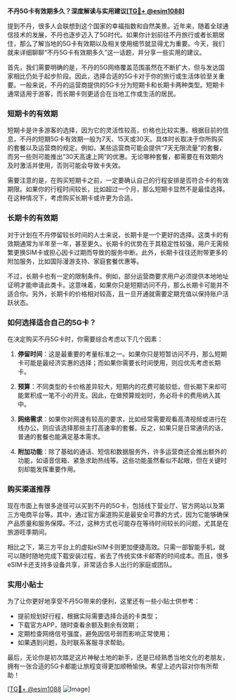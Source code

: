 **不丹5G卡有效期多久？深度解读与实用建议[[TG💪+ @esim1088](https://t.me/s/esim1088)]**

提到不丹，很多人会联想到这个国家的幸福指数和自然美景。近年来，随着全球通信技术的发展，不丹也逐步迈入了5G时代。如果你计划前往不丹旅行或者长期居住，那么了解当地的5G卡有效期以及相关使用细节就显得尤为重要。今天，我们就来详细聊聊“不丹5G卡有效期多久”这一话题，并分享一些实用的建议。

首先，我们需要明确的是，不丹的5G网络覆盖范围虽然在不断扩大，但与发达国家相比仍处于起步阶段。因此，选择合适的5G卡对于你的旅行或生活体验至关重要。一般来说，不丹的运营商提供的5G卡分为短期卡和长期卡两种类型。短期卡通常适用于游客，而长期卡则更适合在当地工作或生活的居民。

### 短期卡的有效期

短期卡是许多游客的选择，因为它的灵活性较高，价格也比较实惠。根据目前的信息，不丹的短期5G卡有效期一般为7天、15天或30天。具体时长取决于你所购买的套餐以及运营商的规定。例如，某些运营商可能会提供“7天无限流量”的套餐，而另一些则可能推出“30天高速上网”的优惠。无论哪种套餐，都需要在有效期内及时激活并使用，否则可能会导致卡失效。

需要注意的是，在购买短期卡之前，一定要确认自己的行程安排是否符合卡的有效期限。如果你的行程时间较长，比如超过一个月，那么短期卡显然不是最佳选择。在这种情况下，考虑购买长期卡或许更为合适。

### 长期卡的有效期

对于计划在不丹停留较长时间的人士来说，长期卡是一个更好的选择。这类卡的有效期通常为半年至一年，甚至更久。长期卡的优势在于其稳定性较强，用户无需频繁更换SIM卡或担心因卡过期而导致的服务中断。此外，长期卡往往还附带更多的附加服务，比如国际漫游支持、家庭套餐优惠等。

不过，长期卡也有一定的限制条件。例如，部分运营商要求用户必须提供本地地址证明才能申请此类卡。这意味着，如果你只是短期访问不丹，那么长期卡可能并不适合你。另外，长期卡的价格相对较高，且一旦开通就需要定期充值以保持账户活跃状态。

### 如何选择适合自己的5G卡？

在决定购买不丹5G卡时，你需要综合考虑以下几个因素：

1. **停留时间**：这是最重要的考量标准之一。如果你只是短暂访问不丹，那么短期卡可能是最经济实惠的选择；而如果你需要长时间使用，则应优先考虑长期卡。
   
2. **预算**：不同类型的卡价格差异较大，短期内的花费可能较低，但长期下来却可能累积成一笔不小的开支。因此，在做预算规划时，务必将卡的费用纳入其中。

3. **网络需求**：如果你对网速有较高的要求，比如经常需要观看高清视频或进行在线办公，则应该选择那些主打高速率的套餐。反之，如果只是日常通讯的话，普通的套餐也能满足基本需求。

4. **附加功能**：除了基础的通话、短信和数据服务外，许多运营商还会推出额外的功能，如语音信箱、紧急求助热线等。这些功能虽然看似不起眼，但在关键时刻却能发挥重要作用。

### 购买渠道推荐

现在市面上有很多途径可以买到不丹的5G卡，包括线下营业厅、官方网站以及第三方电商平台等。其中，通过官方渠道购买是最安全可靠的方式，因为它能够确保产品质量和服务保障。不过，这种方式也可能存在等待时间较长的问题，尤其是在旅游旺季期间。

相比之下，第三方平台上的虚拟eSIM卡则更加便捷高效。只需一部智能手机，就可以随时随地完成下载安装过程，省去了传统实体卡邮寄的时间成本。而且，很多eSIM卡还支持多设备共享，非常适合多人出行的家庭或团队。

### 实用小贴士

为了让你更好地享受不丹5G带来的便利，这里还有一些小贴士供参考：

- 提前规划好行程，根据实际需要选择合适的卡类型；
- 下载官方APP，随时查看余额及剩余有效期；
- 定期检查网络信号强度，避免因信号弱而影响正常使用；
- 如果遇到问题，及时联系客服寻求帮助。

最后，无论你是初次踏足这片神秘土地的新手，还是已经熟悉当地文化的老朋友，拥有一张合适的5G卡都能让旅程变得更加顺畅愉快。希望上述内容对你有所帮助！

[[TG💪+ @esim1088](https://t.me/s/esim1088) ![Image](https://i.postimg.cc/4NQfJmqS/Snipaste-2025-05-13-00-14-12.png)]